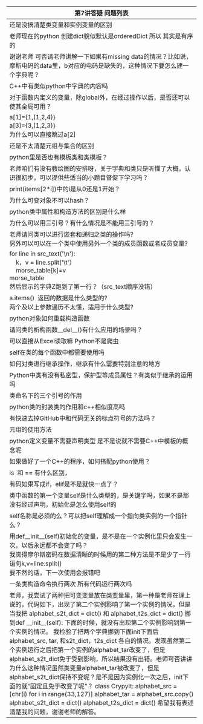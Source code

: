 | 第7讲答疑&nbsp;问题列表  |
|--------------|
|还是没搞清楚类变量和实例变量的区别|
|老师现在的python&nbsp;创建dict貌似默认是orderedDict&nbsp;所以&nbsp;其实是有序的|
|谢谢老师&nbsp;可否请老师讲解一下如果有missing&nbsp;data的情况？比如说，摩斯电码的data里，b对应的电码是缺失的，这种情况下要怎么建一个字典呢？|
|C++中有类似python中字典的内容吗|
|对于函数内定义的变量，除global外，在经过操作以后，是否还可以使其全局可用？|
|a[1]={1,(1,2,4)｝<br>a[3]={3,(1,2,3)｝<br>为什么可以直接跳过a[2]|
|还是不太清楚元组与集合的区别|
|python里是否也有模板类和类模板？|
|老师咱们有没有教绘图的安排呀，关于字典和类只是听懂了大概，认识很初步，可以提供些适当的小题目督促下学习吗？|
|print(items[2*i])中的i是从0还是1开始？|
|为什么可变对象不可以hash？|
|python类中属性和构造方法的区别是什么样|
|为什么可以用三引号？有什么情况是不能用三引号的？|
|老师请问类可以进行嵌套和递归之类的操作吗?<br>另外可以可以在一个类中使用另外一个类的成员函数或者成员变量?|
|for&nbsp;line&nbsp;in&nbsp;src\_text('\n'):<br>&nbsp;&nbsp;&nbsp;&nbsp;k，v&nbsp;=&nbsp;line.split('\t'）<br>&nbsp;&nbsp;&nbsp;&nbsp;morse\_table[k]=v<br>morse\_table<br>然后显示的字典Z跑到了第一行？（src_text顺序没错）|
|a.items()&nbsp;&nbsp;返回的数据是什么类型的?<br>两个及以上参数遍历不太懂，适用于什么类型?|
|python对象如何重载构造函数|
|请问类的析构函数\_\_del\_\_()有什么应用的场景吗？|
|可以直接从Excel读取嘛&nbsp;Python不是爬虫|
|self在类的每个函数中都需要使用吗|
|如何对类进行继承操作，继承有什么需要特别注意的地方|
|Python中类有没有私密型，保护型等成员属性？有类似于继承的运用吗|
|类命名下的三个引号的作用|
|python类的封装类的作用和c++相似度高吗|
|有快速去掉GitHub中和代码无关的标点符号的方法吗？|
|元组的使用方法|
|python定义变量不需要声明类型&nbsp;是不是说就不需要C++中模板的概念呢|
|如果做好了一个C++的程序，如何搭配python使用？|
|is&nbsp;&nbsp;和&nbsp;==&nbsp;有什么区别，|
|有码如果写成if，elif是不是就快一点了？|
|类中函数的第一个变量self是什么类型的，是关键字吗，如果不是那没有经过声明，初始化是怎么使用self的|
|self名称是必须的么？可以把self理解成一个指向类实例的一个指针么？|
|用def\_\_init\_\_(self)初始化的变量，是不是在一个实例化里只会发生一次，以后永远都不会变了吗？<br>我觉得摩尔斯密码在数据清晰的时候用的第二种方法是不是少了一行语句k,v=line.split()<br>要不然的话，下一次使用会报错吧|
|一条类构造命令执行两次&nbsp;所有代码运行两次吗|
|老师，我尝试了两种把可变变量放在类变量里，第一种是老师在课上说的，代码如下，出现了第二个实例影响了第一个实例的情况，但是当我把 alphabet_s2t_dict = dict() 和 alphabet_t2s_dict = dict() 挪到def \_\_init\_\_(self): 下面的时候，就没有出现第二个实例影响到第一个实例的情况。 我检验了把两个字典挪到下面init下面后alphabet_src, tar, 和s2t_dict，t2s_dict 各自的情况。发现虽然第二个实例运行之后把第一个实例的alphabet_tar改变了，但是alphabet_s2t_dict免于受到影响，所以结果没有出错。老师可否讲讲为什么这种情况虽然类变量alphabet_tar被改变了，但是alphabet_s2t_dict保持不变呢？是不是因为实例化一次之后，init下面的就“固定且免于改变了呢”？ class CrypyIt: alphabet_src = [chr(i) for i in range(33,127)] alphabet_tar = alphabet_src.copy() alphabet_s2t_dict = dict() alphabet_t2s_dict = dict() 希望我有表述清楚我的问题，谢谢老师的解答。|